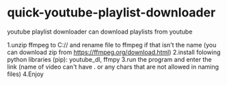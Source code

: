 # quick-youtube-playlist-downloader
youtube playlist downloader can download playlists from youtube

1.unzip ffmpeg to C:// and rename file to ffmpeg if that isn't the name (you can download zip from https://ffmpeg.org/download.html)
2.install folowing python libraries (pip): youtube_dl, ffmpy
3.run the program and enter the link (name of video can't have . or any chars that are not allowed in naming files)
4.Enjoy
